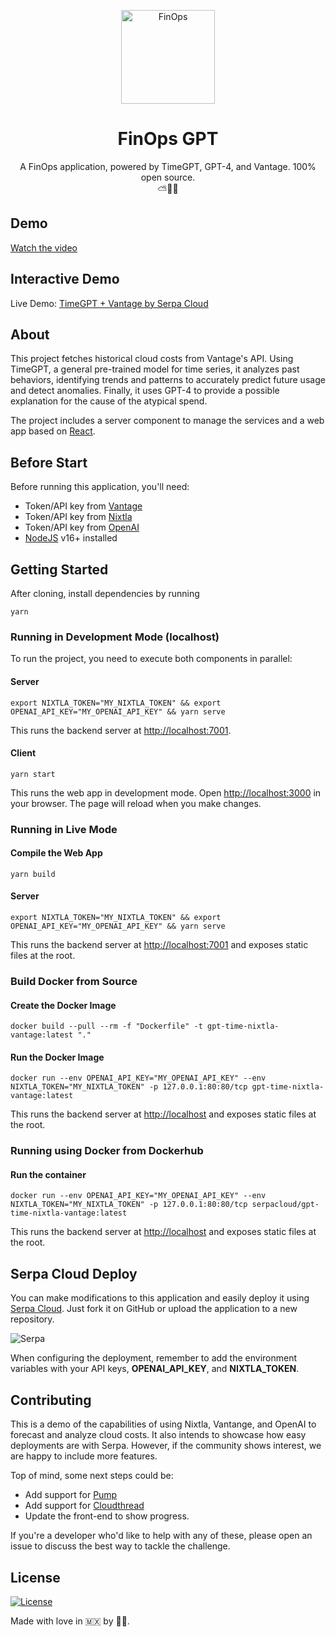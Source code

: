 <p align="center">
  <a href="#">
    <img width="150" height="150" src="https://github.com/serpa-cloud/gpt-time-nixtla/assets/4086186/8b1b5ba8-1627-4c2f-8ba8-e9bac78718f1" alt="FinOps" width="200" />
  </a>
</p>
<p align="center">
  <h1 align="center">FinOps GPT</h1>
  <p align="center">
    A FinOps application, powered by TimeGPT, GPT-4, and Vantage. 100% open source.
    <br />
    ⛅️💸🤖
    <br />
  </p>
</p>

## Demo

[Watch the video](https://github.com/serpa-cloud/gpt-time-nixtla/assets/4086186/e88e8c42-1e61-441e-9c7f-2a56fdb3e9fe)

## Interactive Demo

Live Demo: [TimeGPT + Vantage by Serpa Cloud](https://nixtla--nixtla-vantage-webapp--nixtla-web-app.cdn.sierranegra.cloud/)

## About

This project fetches historical cloud costs from Vantage's API. Using TimeGPT, a general pre-trained model for time series, it analyzes past behaviors, identifying trends and patterns to accurately predict future usage and detect anomalies. Finally, it uses GPT-4 to provide a possible explanation for the cause of the atypical spend.

The project includes a server component to manage the services and a web app based on [React](https://react.dev/).

## Before Start

Before running this application, you'll need:

- Token/API key from [Vantage](https://www.vantage.sh/)
- Token/API key from [Nixtla](https://nixtla.io/)
- Token/API key from [OpenAI](https://openai.com/)
- [NodeJS](https://nodejs.org/) v16+ installed

## Getting Started

After cloning, install dependencies by running

```
yarn
```

### Running in Development Mode (localhost)

To run the project, you need to execute both components in parallel:

#### Server

```
export NIXTLA_TOKEN="MY_NIXTLA_TOKEN" && export OPENAI_API_KEY="MY_OPENAI_API_KEY" && yarn serve
```

This runs the backend server at [http://localhost:7001](http://localhost:7001).

#### Client

```
yarn start
```

This runs the web app in development mode. Open [http://localhost:3000](http://localhost:3000) in your browser. The page will reload when you make changes.

### Running in Live Mode

#### Compile the Web App

```
yarn build
```

#### Server

```
export NIXTLA_TOKEN="MY_NIXTLA_TOKEN" && export OPENAI_API_KEY="MY_OPENAI_API_KEY" && yarn serve
```

This runs the backend server at [http://localhost:7001](http://localhost:7001) and exposes static files at the root.

### Build Docker from Source

#### Create the Docker Image

```
docker build --pull --rm -f "Dockerfile" -t gpt-time-nixtla-vantage:latest "."
```

#### Run the Docker Image

```
docker run --env OPENAI_API_KEY="MY_OPENAI_API_KEY" --env NIXTLA_TOKEN="MY_NIXTLA_TOKEN" -p 127.0.0.1:80:80/tcp gpt-time-nixtla-vantage:latest
```

This runs the backend server at [http://localhost](http://localhost) and exposes static files at the root.

### Running using Docker from Dockerhub

#### Run the container

```
docker run --env OPENAI_API_KEY="MY_OPENAI_API_KEY" --env NIXTLA_TOKEN="MY_NIXTLA_TOKEN" -p 127.0.0.1:80:80/tcp serpacloud/gpt-time-nixtla-vantage:latest
```

This runs the backend server at [http://localhost](http://localhost) and exposes static files at the root.

## Serpa Cloud Deploy

You can make modifications to this application and easily deploy it using [Serpa Cloud](https://serpa.cloud). Just fork it on GitHub or upload the application to a new repository.

![Serpa](https://github.com/serpa-cloud/gpt-time-nixtla/assets/4086186/20aeee9d-1d06-43b2-9ddc-6a19a24aed74)

When configuring the deployment, remember to add the environment variables with your API keys, **OPENAI_API_KEY**, and **NIXTLA_TOKEN**.

## Contributing

This is a demo of the capabilities of using Nixtla, Vantange, and OpenAI to forecast and analyze cloud costs. It also intends to showcase how easy deployments are with Serpa. However, if the community shows interest, we are happy to include more features.

Top of mind, some next steps could be:

- Add support for [Pump](https://pump.co/)
- Add support for [Cloudthread](https://www.cloudthread.io/)
- Update the front-end to show progress.

If you're a developer who'd like to help with any of these, please open an issue to discuss the best way to tackle the challenge.

## License

[![License](https://img.shields.io/github/license/getumbrel/llama-gpt?color=%235351FB)]()

Made with love in 🇲🇽 by 🏳️‍⚧️.
